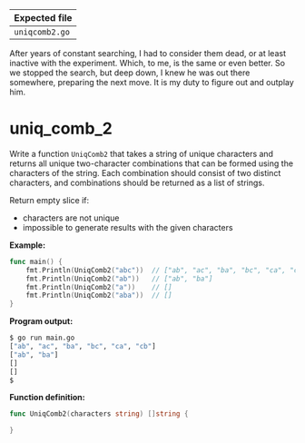 | Expected file  |
| -------------- |
| `uniqcomb2.go` |

<p data-story-username="lascar123">After years of constant searching, I had to consider them dead, or at least inactive with the experiment. Which, to me, is the same or even better. So we stopped the search, but deep down, I knew he was out there somewhere, preparing the next move. It is my duty to figure out and outplay him.</p>

# uniq_comb_2

Write a function `UniqComb2` that takes a string of unique characters and returns all unique two-character combinations that can be formed using the characters of the string. Each combination should consist of two distinct characters, and combinations should be returned as a list of strings.

Return empty slice if:

- characters are not unique
- impossible to generate results with the given characters

**Example:**

```go
func main() {
	fmt.Println(UniqComb2("abc"))  // ["ab", "ac", "ba", "bc", "ca", "cb"]
	fmt.Println(UniqComb2("ab"))   // ["ab", "ba"]
	fmt.Println(UniqComb2("a"))    // []
	fmt.Println(UniqComb2("aba"))  // []
}
```

**Program output:**

```sh
$ go run main.go
["ab", "ac", "ba", "bc", "ca", "cb"]
["ab", "ba"]
[]
[]
$
```

**Function definition:**

```go
func UniqComb2(characters string) []string {

}
```

